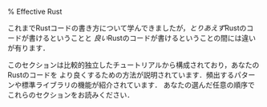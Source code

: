 % Effective Rust
<!-- % Effective Rust -->

<!-- So you’ve learned how to write some Rust code. But there’s a difference between -->
<!-- writing *any* Rust code and writing *good* Rust code. -->
これまでRustコードの書き方について学んできましたが，*とりあえず*Rustのコードが書けるということと
*良い*Rustのコードが書けるということの間には違いが有ります．


<!-- This section consists of relatively independent tutorials which show you how to -->
<!-- take your Rust to the next level. Common patterns and standard library features -->
<!-- will be introduced. Read these sections in any order of your choosing. -->
このセクションは比較的独立したチュートリアルから構成されており，あなたのRustのコードを
より良くするための方法が説明されています．頻出するパターンや標準ライブラリの機能が紹介されています．
あなたの選んだ任意の順序でこれらのセクションをお読みください．
